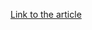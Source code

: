 [Link to the article](https://dragos.com/blog/industry-news/new-ics-threat-activity-group-talonite/)

